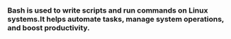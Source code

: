 ### Bash is used to write scripts and run commands on Linux systems.It helps automate tasks, manage system operations, and boost productivity.